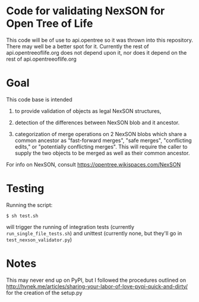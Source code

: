 # Code for validating NexSON for Open Tree of Life

This code will be of use to api.opentree so it was thrown into
this repository. There may well be a better spot for it.
Currently the rest of api.opentreeoflife.org does not depend 
upon it, nor does it depend on the rest of api.opentreeoflife.org

# Goal

This code base is intended

  1. to provide validation of objects as legal NexSON structures,

  2. detection of the differences between NexSON blob and it ancestor.

  3. categorization of merge operations on 2 NexSON blobs which share a
common ancestor as "fast-forward merges", "safe merges", "conflicting edits,"
or "potentially conflicting merges". This will require the caller to supply the
two objects to be merged as well as their common ancestor. 

For info on NexSON, consult https://opentree.wikispaces.com/NexSON

# Testing

Running the script:

    $ sh test.sh

will trigger the running of integration tests (currently <code>run_single_file_tests.sh</code>)
and unittest (currently none, but they'll go in <code>test_nexson_validator.py</code>)

# Notes

This may never end up on PyPI, but I followed the procedures outlined on
    http://hynek.me/articles/sharing-your-labor-of-love-pypi-quick-and-dirty/
for the creation of the setup.py
